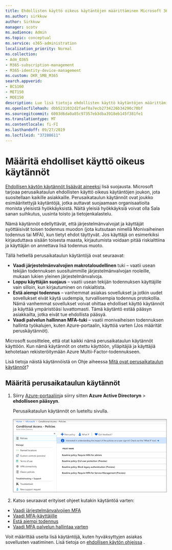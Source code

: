 ```yaml
---
title: Ehdollisten käyttö oikeus käytäntöjen määrittäminen Microsoft 365-kampanjoille
ms.author: sirkkuw
author: Sirkkuw
manager: scotv
ms.audience: Admin
ms.topic: conceptual
ms.service: o365-administration
localization_priority: Normal
ms.collection:
- Adm_O365
- M365-subscription-management
- M365-identity-device-management
ms.custom: OKR_SMB_M365
search.appverid:
- BCS160
- MET150
- MOE150
description: Lue lisä tietoja ehdollisten käyttö käytäntöjen määrittämisestä Microsoft 365-kampanjoille.
ms.openlocfilehash: dbb5231032d2faef0a7ecb2734226b34290c70bf
ms.sourcegitcommit: 6003d6da0a85c97357eb3dba3918eb145f381fe1
ms.translationtype: MT
ms.contentlocale: fi-FI
ms.lasthandoff: 09/27/2019
ms.locfileid: "37288611"
---
```

# <a name="set-up-conditional-access-policies"></a>Määritä ehdolliset käyttö oikeus käytännöt

[Ehdollisen käytön käytännöt lisäävät aineeksi](https://docs.microsoft.com/azure/active-directory/conditional-access/overview) lisä suojausta. Microsoft tarjoaa perusaikataulun ehdollisten käyttö oikeus käytäntöjen joukon, jota suositellaan kaikille asiakkaille. Perusaikataulun käytännöt ovat joukko esimääritettyjä käytäntöjä, jotka auttavat suojaamaan organisaatioita monista yleisistä hyökkäyksistä. Näitä yleisiä hyökkäyksiä voivat olla Sala sanan suihkutus, uusinta toisto ja tietojenkalastelu.

Nämä käytännöt edellyttävät, että järjestelmänvalvojat ja käyttäjät syöttäisivät toisen todennus muodon (jota kutsutaan nimellä Monivaiheinen todennus tai MFA), kun tietyt ehdot täyttyvät. Jos käyttäjä on esimerkiksi kirjauduttava sisään toisesta maasta, kirjautumista voidaan pitää riskialttiina ja käyttäjän on annettava lisä todennus muoto. 

Tällä hetkellä perusaikataulun käytäntöjä ovat seuraavat:
- **Vaadi järjestelmänvalvojien makrotaloudellinen** tuki – vaatii usean tekijän todennuksen suosituimmille järjestelmänvalvojan rooleille, mukaan lukien yleinen järjestelmänvalvoja.
- **Loppu käyttäjän suojaus** – vaatii usean tekijän todennuksen käyttäjille vain silloin, kun kirjautuminen on riskialtista. 
- **Estä aiempi todennus** – vanhemmat asiakas sovellukset ja jotkin uudet sovellukset eivät käytä uudempia, turvallisempia todennus protokollia. Nämä vanhemmat sovellukset voivat ohittaa ehdolliset käyttö käytännöt ja käyttää ympäristöäsi luvattomasti. Tämä käytäntö estää pääsyn asiakkailta, jotka eivät tue ehdollista pääsyä. 
- **Vaadi palvelun hallinnan MFA-tuki** – vaatii monivaiheisen todennuksen hallinta työkalujen, kuten Azure-portaalin, käyttöä varten (Jos määrität peruskäytännöt). 

Microsoft suosittelee, että otat kaikki nämä perusaikataulun käytännöt käyttöön. Kun nämä käytännöt on otettu käyttöön, ylläpitäjiä ja käyttäjiä kehotetaan rekisteröitymään Azure Multii-Factor-todennukseen.

Lisä tietoja näistä käytännöistä on Ohje aiheessa [Mitä ovat perusaikataulun käytännöt](https://docs.microsoft.com/azure/active-directory/conditional-access/concept-baseline-protection)?


## <a name="set-up-baseline-policies"></a>Määritä perusaikataulun käytännöt

1. Siirry [Azure-portaaliin](https://portal.azure.com)ja siirry sitten **Azure Active Directoryn** \> **ehdolliseen pääsyyn**.
    
    Perusaikataulun käytännöt on lueteltu sivulla. <br/> <br/>
    ![Sivu, joka sisältää ehdollisen käytön peruskäytännöt.](media/baslinepolicies.png)
1. Katso seuraavat erityiset ohjeet kutakin käytäntöä varten:

  - [Vaadi järjestelmänvalvojien MFA](https://docs.microsoft.com/en-us/azure/active-directory/conditional-access/howto-baseline-protect-administrators)
- [Vaadi MFA-käyttäjille](https://docs.microsoft.com/en-us/azure/active-directory/conditional-access/howto-baseline-protect-end-users)  
 - [Estä aiempi todennus](https://docs.microsoft.com/en-us/azure/active-directory/conditional-access/howto-baseline-protect-legacy-auth)
  - [Vaadi MFA palvelun hallintaa varten](https://docs.microsoft.com/azure/active-directory/conditional-access/howto-baseline-protect-azure)

Voit määrittää useita lisä käytäntöjä, kuten hyväksyttyjen asiakas sovellusten vaatiminen. Lisä tietoja on [ehdollisen käytön ohjeissa](https://docs.microsoft.com/azure/active-directory/conditional-access/) .